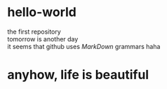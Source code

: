 # hello-world
the first repository  
tomorrow is another day  
it seems that github uses *MarkDown* grammars haha

# anyhow, life is beautiful
